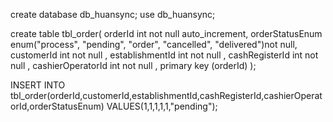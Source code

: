create database db_huansync;
use db_huansync;

create table tbl_order(
orderId int not null auto_increment,
orderStatusEnum enum("process", "pending", "order", "cancelled", "delivered")not null,
customerId int not null ,
establishmentId int not null ,
cashRegisterId int not null ,
cashierOperatorId int not null ,
primary key (orderId)
);


INSERT INTO tbl_order(orderId,customerId,establishmentId,cashRegisterId,cashierOperatorId,orderStatusEnum) VALUES(1,1,1,1,1,"pending");
